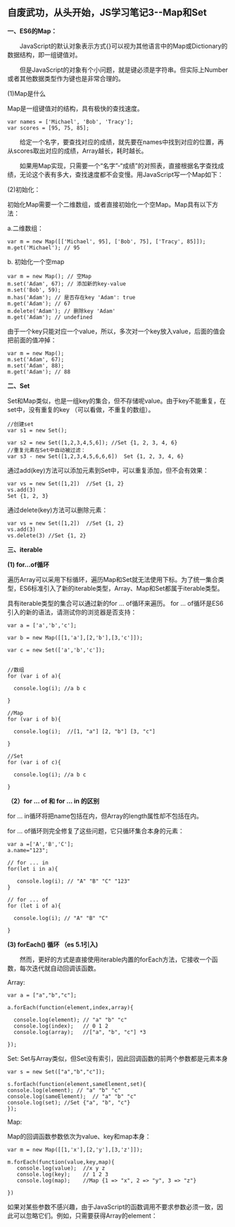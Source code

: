 自废武功，从头开始，JS学习笔记3--Map和Set
--

**一、ES6的Map：**

　　JavaScript的默认对象表示方式{}可以视为其他语言中的Map或Dictionary的数据结构，即一组键值对。

　　但是JavaScript的对象有个小问题，就是键必须是字符串。但实际上Number或者其他数据类型作为键也是非常合理的。

(1)Map是什么

Map是一组键值对的结构，具有极快的查找速度。

	var names = ['Michael', 'Bob', 'Tracy'];
	var scores = [95, 75, 85];

　　给定一个名字，要查找对应的成绩，就先要在names中找到对应的位置，再从scores取出对应的成绩，Array越长，耗时越长。

　　如果用Map实现，只需要一个“名字”-“成绩”的对照表，直接根据名字查找成绩，无论这个表有多大，查找速度都不会变慢。用JavaScript写一个Map如下：


(2)初始化：

初始化Map需要一个二维数组，或者直接初始化一个空Map。Map具有以下方法：

a.二维数组：

	var m = new Map([['Michael', 95], ['Bob', 75], ['Tracy', 85]]);
	m.get('Michael'); // 95

b.	初始化一个空map

	var m = new Map(); // 空Map
	m.set('Adam', 67); // 添加新的key-value
	m.set('Bob', 59);
	m.has('Adam'); // 是否存在key 'Adam': true
	m.get('Adam'); // 67
	m.delete('Adam'); // 删除key 'Adam'
	m.get('Adam'); // undefined


由于一个key只能对应一个value，所以，多次对一个key放入value，后面的值会把前面的值冲掉：

	
	var m = new Map();
	m.set('Adam', 67);
	m.set('Adam', 88);
	m.get('Adam'); // 88


**二、Set**


Set和Map类似，也是一组key的集合，但不存储呢value。由于key不能重复，在set中，没有重复的key （可以看做，不重复的数组）。
	
	//创建set
	var s1 = new Set();
	
	var s2 = new Set([1,2,3,4,5,6]); //Set {1, 2, 3, 4, 6}
	//重复元素在Set中自动被过滤：
	var s3 - new Set([1,2,3,4,5,6,6,6])  Set {1, 2, 3, 4, 6}


通过add(key)方法可以添加元素到Set中，可以重复添加，但不会有效果：

	var vs = new Set([1,2])  //Set {1, 2}
	vs.add(3)
	Set {1, 2, 3}


通过delete(key)方法可以删除元素：

	var vs = new Set([1,2])  //Set {1, 2}
	vs.add(3)
	vs.delete(3) //Set {1, 2}


**三、iterable**


**(1) for...of循环**
	
遍历Array可以采用下标循环，遍历Map和Set就无法使用下标。为了统一集合类型，ES6标准引入了新的iterable类型，Array、Map和Set都属于iterable类型。

具有iterable类型的集合可以通过新的for ... of循环来遍历。
for ... of循环是ES6引入的新的语法，请测试你的浏览器是否支持：


	var a = ['a','b','c'];
	
	var b = new Map([[1,'a'],[2,'b'],[3,'c']]);
	
	var c = new Set(['a','b','c']);
	

	//数组
	for (var i of a){
	
	  console.log(i); //a b c
	
	}
	
	//Map
	for (var i of b){
	
	  console.log(i);  //[1, "a"] [2, "b"] [3, "c"]
	
	}

	//Set
	for (var i of c){
	
	  console.log(i); //a b c
	
	}


**（2）for ... of 和 for ... in 的区别**

for ... in循环将把name包括在内，但Array的length属性却不包括在内。

for ... of循环则完全修复了这些问题，它只循环集合本身的元素：




	
	var a =['A','B','C'];
	a.name="123"; 

	// for ... in 
	for(let i in a){
	
	   console.log(i); // "A" "B" "C" "123"
	}

	// for ... of 
	for (let i of a){
	
	  console.log(i); // "A" "B" "C"
	
	}


**(3) forEach() 循环 （es 5.1引入)**

　　然而，更好的方式是直接使用iterable内置的forEach方法，它接收一个函数，每次迭代就自动回调该函数。
	
Array:

    var a = ["a","b","c"];

	a.forEach(function(element,index,array){
	
	  console.log(element); // "a" "b" "c"
	  console.log(index);   // 0 1 2
	  console.log(array);   //["a", "b", "c"] *3
	
	});

Set:
Set与Array类似，但Set没有索引，因此回调函数的前两个参数都是元素本身

	var s = new Set(["a","b","c"]);

	s.forEach(function(element,sameElement,set){
	console.log(element); // "a" "b" "c"
	console.log(sameElement);  // "a" "b" "c"
	console.log(set); //Set {"a", "b", "c"}
	});

Map:

Map的回调函数参数依次为value、key和map本身：


	var m = new Map([[1,'x'],[2,'y'],[3,'z']]);
	
	m.forEach(function(value,key,map){
	   console.log(value);  //x y z
	   console.log(key);    // 1 2 3
	   console.log(map);    //Map {1 => "x", 2 => "y", 3 => "z"}
	
	})

如果对某些参数不感兴趣，由于JavaScript的函数调用不要求参数必须一致，因此可以忽略它们。例如，只需要获得Array的element：
